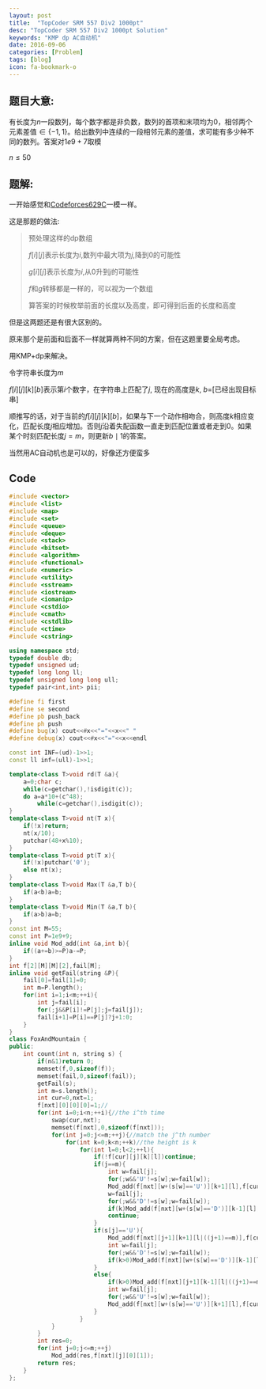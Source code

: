```yaml
---
layout: post
title:  "TopCoder SRM 557 Div2 1000pt"
desc: "TopCoder SRM 557 Div2 1000pt Solution"
keywords: "KMP dp AC自动机"
date: 2016-09-06
categories: [Problem]
tags: [blog]
icon: fa-bookmark-o
---
```




## 题目大意:

有长度为$n$一段数列，每个数字都是非负数，数列的首项和末项均为$0$，相邻两个元素差值$∈\{-1,1\}$。给出数列中连续的一段相邻元素的差值，求可能有多少种不同的数列。答案对$1e9+7$取模

$n \leq 50$



## 题解:

一开始感觉和[Codeforces629C](http://codeforces.com/contest/629/problem/C)一模一样。

这是那题的做法:

> 预处理这样的dp数组
>
> $f[i][j]​$表示长度为$i​$,数列中最大项为$j​$,降到$0​$的可能性
>
> $g[i][j]$表示长度为$i$,从$0$升到$j$的可能性
>
> $f$和$g$转移都是一样的，可以视为一个数组
>
> 算答案的时候枚举前面的长度以及高度，即可得到后面的长度和高度


但是这两题还是有很大区别的。

原来那个是前面和后面不一样就算两种不同的方案，但在这题里要全局考虑。

用KMP+dp来解决。

令字符串长度为$m$

$f[i][j][k][b]$表示第$i$个数字，在字符串上匹配了$j$, 现在的高度是$k$, $b$=[已经出现目标串]

顺推写的话，对于当前的$f[i][j][k][b]$，如果与下一个动作相吻合，则高度$k$相应变化，匹配长度$j$相应增加。否则$j$沿着失配函数一直走到匹配位置或者走到$0$。如果某个时刻匹配长度$j=m$，则更新$b\mid 1$的答案。

当然用AC自动机也是可以的，好像还方便蛮多



## Code

```cpp
#include <vector>
#include <list>
#include <map>
#include <set>
#include <queue>
#include <deque>
#include <stack>
#include <bitset>
#include <algorithm>
#include <functional>
#include <numeric>
#include <utility>
#include <sstream>
#include <iostream>
#include <iomanip>
#include <cstdio>
#include <cmath>
#include <cstdlib>
#include <ctime>
#include <cstring>

using namespace std;
typedef double db;
typedef unsigned ud;
typedef long long ll;
typedef unsigned long long ull;
typedef pair<int,int> pii;

#define fi first 
#define se second
#define pb push_back
#define ph push
#define bug(x) cout<<#x<<"="<<x<<" "
#define debug(x) cout<<#x<<"="<<x<<endl

const int INF=(ud)-1>>1;
const ll inf=(ull)-1>>1;

template<class T>void rd(T &a){
	a=0;char c;
	while(c=getchar(),!isdigit(c));
	do a=a*10+(c^48);
		while(c=getchar(),isdigit(c));
}
template<class T>void nt(T x){
	if(!x)return;
	nt(x/10);
	putchar(48+x%10);
}
template<class T>void pt(T x){
	if(!x)putchar('0');
	else nt(x);
}
template<class T>void Max(T &a,T b){
	if(a<b)a=b;
}
template<class T>void Min(T &a,T b){
	if(a>b)a=b;
}
const int M=55;
const int P=1e9+9;
inline void Mod_add(int &a,int b){
	if((a+=b)>=P)a-=P;
}
int f[2][M][M][2],fail[M];
inline void getFail(string &P){
	fail[0]=fail[1]=0;
	int m=P.length();
	for(int i=1;i<m;++i){
		int j=fail[i];
		for(;j&&P[i]!=P[j];j=fail[j]);
		fail[i+1]=P[i]==P[j]?j+1:0;
	}
}
class FoxAndMountain {
public:
	int count(int n, string s) {
		if(n&1)return 0;
		memset(f,0,sizeof(f));
		memset(fail,0,sizeof(fail));
		getFail(s);
		int m=s.length();
		int cur=0,nxt=1;
		f[nxt][0][0][0]=1;//
		for(int i=0;i<n;++i){//the i^th time
			swap(cur,nxt);
			memset(f[nxt],0,sizeof(f[nxt]));
			for(int j=0;j<=m;++j){//match the j^th number
				for(int k=0;k<n;++k)//the height is k
					for(int l=0;l<2;++l){
						if(!f[cur][j][k][l])continue;
						if(j==m){
							int w=fail[j];
							for(;w&&'U'!=s[w];w=fail[w]);
							Mod_add(f[nxt][w+(s[w]=='U')][k+1][l],f[cur][j][k][l]);
							w=fail[j];
							for(;w&&'D'!=s[w];w=fail[w]);
							if(k)Mod_add(f[nxt][w+(s[w]=='D')][k-1][l],f[cur][j][k][l]);
							continue;
						}
						if(s[j]=='U'){
							Mod_add(f[nxt][j+1][k+1][l|((j+1)==m)],f[cur][j][k][l]);
							int w=fail[j];
							for(;w&&'D'!=s[w];w=fail[w]);
							if(k>0)Mod_add(f[nxt][w+(s[w]=='D')][k-1][l],f[cur][j][k][l]);
						}
						else{
							if(k>0)Mod_add(f[nxt][j+1][k-1][l|((j+1)==m)],f[cur][j][k][l]);
							int w=fail[j];
							for(;w&&'U'!=s[w];w=fail[w]);
							Mod_add(f[nxt][w+(s[w]=='U')][k+1][l],f[cur][j][k][l]);
						}
					}
			}
		}
		int res=0;
		for(int j=0;j<=m;++j)
			Mod_add(res,f[nxt][j][0][1]);
		return res;
	}
};
```

